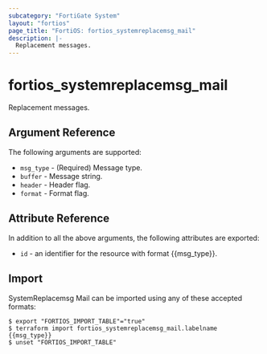 ```yaml
---
subcategory: "FortiGate System"
layout: "fortios"
page_title: "FortiOS: fortios_systemreplacemsg_mail"
description: |-
  Replacement messages.
---
```


# fortios_systemreplacemsg_mail
Replacement messages.

## Argument Reference

The following arguments are supported:

* `msg_type` - (Required) Message type.
* `buffer` - Message string.
* `header` - Header flag.
* `format` - Format flag.


## Attribute Reference

In addition to all the above arguments, the following attributes are exported:
* `id` - an identifier for the resource with format {{msg_type}}.

## Import

SystemReplacemsg Mail can be imported using any of these accepted formats:
```
$ export "FORTIOS_IMPORT_TABLE"="true"
$ terraform import fortios_systemreplacemsg_mail.labelname {{msg_type}}
$ unset "FORTIOS_IMPORT_TABLE"
```
